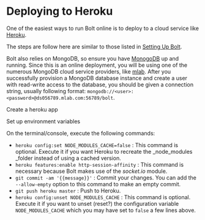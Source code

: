 # Deploying to Heroku

One of the easiest ways to run Bolt online is to deploy to a cloud service like [Heroku](https://www.heroku.com).

The steps are follow here are similar to those listed in [Setting Up Bolt](/setting-up-bolt.md).

Bolt also relies on MongoDB, so ensure you have [MonogoDB](https://www.mongodb.com/) up and running. Since this is an online deployment, you will be using one of the numerous MongoDB cloud service providers, like [mlab](https://mlab.com). After you successfully provision a MongoDB database instance and create a user with read-write access to the database, you should be given a connection string, usually following format: `mongodb://<user>:<password>@ds056789.mlab.com:56789/bolt`.

Create a heroku app

Set up environment variables

On the terminal/console, execute the following commands:

* `heroku config:set NODE_MODULES_CACHE=false` :  This command is optional. Execute it if you want Heroku to recreate the \_node\_modules \_folder instead of using a cached version.
* `heroku features:enable http-session-affinity` : This command is necessary because Bolt makes use of the _socket.io_ module.
* `git commit -am '{{message}}'` : Commit your changes. You can add the `--allow-empty` option to this command to make an empty commit.
* `git push heroku master` : Push to Heroku.
* `heroku config:unset NODE_MODULES_CACHE` : This command is optional. Execute it if you want  to unset \(reset?\) the configuration variable `NODE_MODULES_CACHE` which you may have set to `false` a few lines above.



